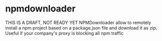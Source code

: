 # npmdownloader
THIS IS A DRAFT, NOT READY YET
NPMDownloader allow to remotely install a npm project based on a package.json file and download it as zip. Useful if your company's proxy is blocking all npm traffic
